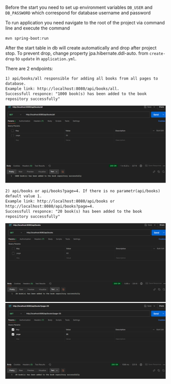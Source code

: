 Before the start you need to set up environment variables `DB_USER` and `DB_PASSWORD` which correspond for database username and password

To run application you need navigate to the root of the project via command line and execute the command

`mvn spring-boot:run`

After the start table in db will create automatically and drop after project stop.
To prevent drop, change property   jpa.hibernate.ddl-auto. from `create-drop` to `update` in `application.yml`.

There are 2 endpoints: 

    1) api/books/all responsible for adding all books from all pages to database. 
    Example link: http://localhost:8080/api/books/all. 
    Successfull responce: "1000 book(s) has been added to the book repository successfully"
![img_2.png](img_2.png)

    2) api/books or api/books?page=4. If there is no parametr(api/books) default value 1.
    Example link: http://localhost:8080/api/books or http://localhost:8080/api/books?page=4.
    Successfull responce: "20 book(s) has been added to the book repository successfully"

![img.png](img.png)
![img_1.png](img_1.png)